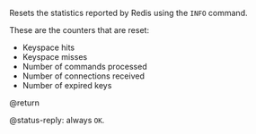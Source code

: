 Resets the statistics reported by Redis using the `INFO` command.

These are the counters that are reset:

* Keyspace hits
* Keyspace misses
* Number of commands processed
* Number of connections received
* Number of expired keys

@return

@status-reply: always `OK`.
